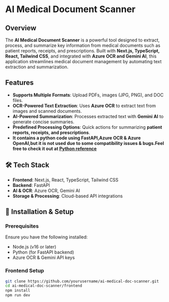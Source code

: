 # AI Medical Document Scanner  

## Overview  
The **AI Medical Document Scanner** is a powerful tool designed to extract, process, and summarize key information from medical documents such as patient reports, receipts, and prescriptions. Built with **Next.js, TypeScript, React, Tailwind CSS**, and integrated with **Azure OCR and Gemini AI**, this application streamlines medical document management by automating text extraction and summarization.

## Features  
-  **Supports Multiple Formats**: Upload PDFs, images (JPG, PNG), and DOC files.  
-  **OCR-Powered Text Extraction**: Uses **Azure OCR** to extract text from images and scanned documents.  
-  **AI-Powered Summarization**: Processes extracted text with **Gemini AI** to generate concise summaries.  
-  **Predefined Processing Options**: Quick actions for summarizing **patient reports, receipts, and prescriptions**.
-  **It contains a python code using FastAPI,Azure OCR & Azure OpenAI,but it is not used due to some compatibility issues & bugs.Feel free to check it out at [Python reference]()**


## 🛠️ Tech Stack  
- **Frontend**: Next.js, React, TypeScript, Tailwind CSS  
- **Backend**: FastAPI  
- **AI & OCR**: Azure OCR, Gemini AI  
- **Storage & Processing**: Cloud-based API integrations  

## 📂 Installation & Setup  

### Prerequisites  
Ensure you have the following installed:  
- Node.js (v16 or later)  
- Python (for FastAPI backend)  
- Azure OCR & Gemini API keys  

### Frontend Setup  
```sh
git clone https://github.com/yourusername/ai-medical-doc-scanner.git  
cd ai-medical-doc-scanner/frontend  
npm install  
npm run dev  
